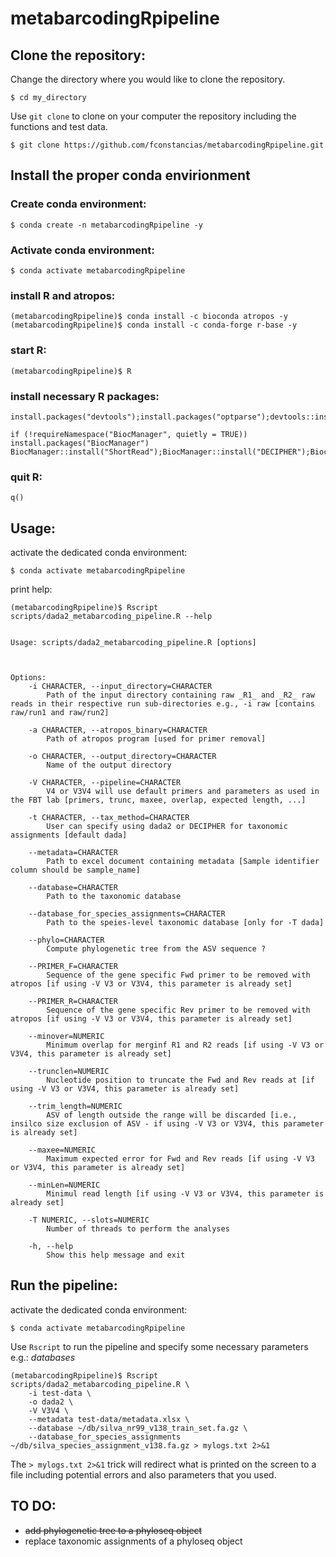 # metabarcodingRpipeline

## Clone the repository:

Change the directory where you would like to clone the repository.

	$ cd my_directory

Use ``git clone`` to clone on your computer the repository including the functions and test data.

	$ git clone https://github.com/fconstancias/metabarcodingRpipeline.git


## Install the proper conda envirionment
### Create conda environment:
	$ conda create -n metabarcodingRpipeline -y
### Activate conda environment:
	$ conda activate metabarcodingRpipeline
### install R and atropos:
	(metabarcodingRpipeline)$ conda install -c bioconda atropos -y
	(metabarcodingRpipeline)$ conda install -c conda-forge r-base -y
### start R:
	(metabarcodingRpipeline)$ R
### install necessary R packages:
	install.packages("devtools");install.packages("optparse");devtools::install_github("tidyverse/tidyverse");devtools::install_github("KlausVigo/phangorn");devtools::install_github("benjjneb/dada2")
	
	if (!requireNamespace("BiocManager", quietly = TRUE))
	install.packages("BiocManager")
	BiocManager::install("ShortRead");BiocManager::install("DECIPHER");BiocManager::install("phyloseq")
	
	
### quit R:
	q()
	

## Usage:


activate the dedicated conda environment:

	$ conda activate metabarcodingRpipeline

print help:
	
	(metabarcodingRpipeline)$ Rscript scripts/dada2_metabarcoding_pipeline.R --help


	Usage: scripts/dada2_metabarcoding_pipeline.R [options]
	

	
	Options:
		-i CHARACTER, --input_directory=CHARACTER
			Path of the input directory containing raw _R1_ and _R2_ raw reads in their respective run sub-directories e.g., -i raw [contains raw/run1 and raw/run2]
		
		-a CHARACTER, --atropos_binary=CHARACTER
			Path of atropos program [used for primer removal]
	
		-o CHARACTER, --output_directory=CHARACTER
			Name of the output directory
	
		-V CHARACTER, --pipeline=CHARACTER
			V4 or V3V4 will use default primers and parameters as used in the FBT lab [primers, trunc, maxee, overlap, expected length, ...]
	
		-t CHARACTER, --tax_method=CHARACTER
			User can specify using dada2 or DECIPHER for taxonomic assignments [default dada]
	
		--metadata=CHARACTER
			Path to excel document containing metadata [Sample identifier column should be sample_name]
	
		--database=CHARACTER
			Path to the taxonomic database
	
		--database_for_species_assignments=CHARACTER
			Path to the speies-level taxonomic database [only for -T dada]
	
		--phylo=CHARACTER
			Compute phylogenetic tree from the ASV sequence ?
	
		--PRIMER_F=CHARACTER
			Sequence of the gene specific Fwd primer to be removed with atropos [if using -V V3 or V3V4, this parameter is already set]
	
		--PRIMER_R=CHARACTER
			Sequence of the gene specific Rev primer to be removed with atropos [if using -V V3 or V3V4, this parameter is already set]
	
		--minover=NUMERIC
			Minimum overlap for merginf R1 and R2 reads [if using -V V3 or V3V4, this parameter is already set]
	
		--trunclen=NUMERIC
			Nucleotide position to truncate the Fwd and Rev reads at [if using -V V3 or V3V4, this parameter is already set]
	
		--trim_length=NUMERIC
			ASV of length outside the range will be discarded [i.e., insilco size exclusion of ASV - if using -V V3 or V3V4, this parameter is already set]
	
		--maxee=NUMERIC
			Maximum expected error for Fwd and Rev reads [if using -V V3 or V3V4, this parameter is already set]
	
		--minLen=NUMERIC
			Minimul read length [if using -V V3 or V3V4, this parameter is already set]
	
		-T NUMERIC, --slots=NUMERIC
			Number of threads to perform the analyses
	
		-h, --help
			Show this help message and exit

## Run the pipeline:

activate the dedicated conda environment:

	$ conda activate metabarcodingRpipeline


Use ``Rscript`` to run the pipeline and specify some necessary parameters e.g.: *databases*

	(metabarcodingRpipeline)$ Rscript scripts/dada2_metabarcoding_pipeline.R \
		-i test-data \
		-o dada2 \
		-V V3V4 \
		--metadata test-data/metadata.xlsx \
		--database ~/db/silva_nr99_v138_train_set.fa.gz \
		--database_for_species_assignments ~/db/silva_species_assignment_v138.fa.gz > mylogs.txt 2>&1
		
The ``> mylogs.txt 2>&1`` trick will redirect what is printed on the screen to a file including potential errors and also parameters that you used.

## TO DO:

- <s>add phylogenetic tree to a phyloseq object</s>
- replace taxonomic assignments of a phyloseq object